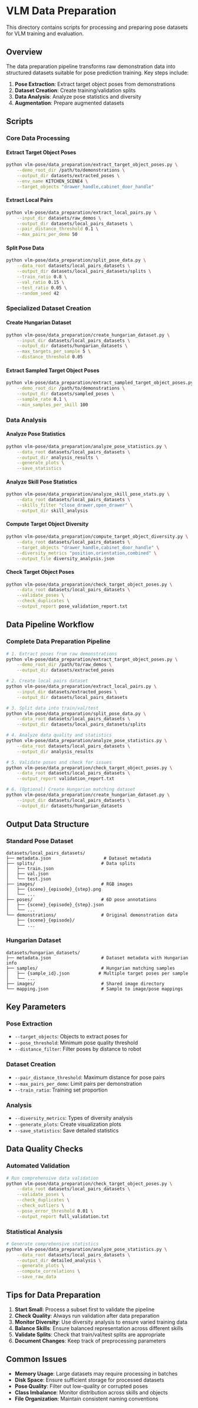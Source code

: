 # VLM Data Preparation

This directory contains scripts for processing and preparing pose datasets for VLM training and evaluation.

## Overview

The data preparation pipeline transforms raw demonstration data into structured datasets suitable for pose prediction training. Key steps include:

1. **Pose Extraction**: Extract target object poses from demonstrations
2. **Dataset Creation**: Create training/validation splits
3. **Data Analysis**: Analyze pose statistics and diversity
4. **Augmentation**: Prepare augmented datasets

## Scripts

### Core Data Processing

#### Extract Target Object Poses
```bash
python vlm-pose/data_preparation/extract_target_object_poses.py \
    --demo_root_dir /path/to/demonstrations \
    --output_dir datasets/extracted_poses \
    --env_name KITCHEN_SCENE4 \
    --target_objects "drawer_handle,cabinet_door_handle"
```

#### Extract Local Pairs
```bash
python vlm-pose/data_preparation/extract_local_pairs.py \
    --input_dir datasets/raw_demos \
    --output_dir datasets/local_pairs_datasets \
    --pair_distance_threshold 0.1 \
    --max_pairs_per_demo 50
```

#### Split Pose Data
```bash
python vlm-pose/data_preparation/split_pose_data.py \
    --data_root datasets/local_pairs_datasets \
    --output_dir datasets/local_pairs_datasets/splits \
    --train_ratio 0.8 \
    --val_ratio 0.15 \
    --test_ratio 0.05 \
    --random_seed 42
```

### Specialized Dataset Creation

#### Create Hungarian Dataset
```bash
python vlm-pose/data_preparation/create_hungarian_dataset.py \
    --input_dir datasets/local_pairs_datasets \
    --output_dir datasets/hungarian_datasets \
    --max_targets_per_sample 5 \
    --distance_threshold 0.05
```

#### Extract Sampled Target Object Poses
```bash
python vlm-pose/data_preparation/extract_sampled_target_object_poses.py \
    --demo_root_dir /path/to/demonstrations \
    --output_dir datasets/sampled_poses \
    --sample_rate 0.1 \
    --min_samples_per_skill 100
```

### Data Analysis

#### Analyze Pose Statistics
```bash
python vlm-pose/data_preparation/analyze_pose_statistics.py \
    --data_root datasets/local_pairs_datasets \
    --output_dir analysis_results \
    --generate_plots \
    --save_statistics
```

#### Analyze Skill Pose Statistics
```bash
python vlm-pose/data_preparation/analyze_skill_pose_stats.py \
    --data_root datasets/local_pairs_datasets \
    --skills_filter "close_drawer,open_drawer" \
    --output_dir skill_analysis
```

#### Compute Target Object Diversity
```bash
python vlm-pose/data_preparation/compute_target_object_diversity.py \
    --data_root datasets/local_pairs_datasets \
    --target_objects "drawer_handle,cabinet_door_handle" \
    --diversity_metrics "position,orientation,combined" \
    --output_file diversity_analysis.json
```

#### Check Target Object Poses
```bash
python vlm-pose/data_preparation/check_target_object_poses.py \
    --data_root datasets/local_pairs_datasets \
    --validate_poses \
    --check_duplicates \
    --output_report pose_validation_report.txt
```

## Data Pipeline Workflow

### Complete Data Preparation Pipeline
```bash
# 1. Extract poses from raw demonstrations
python vlm-pose/data_preparation/extract_target_object_poses.py \
    --demo_root_dir /path/to/raw_demos \
    --output_dir datasets/extracted_poses

# 2. Create local pairs dataset
python vlm-pose/data_preparation/extract_local_pairs.py \
    --input_dir datasets/extracted_poses \
    --output_dir datasets/local_pairs_datasets

# 3. Split data into train/val/test
python vlm-pose/data_preparation/split_pose_data.py \
    --data_root datasets/local_pairs_datasets \
    --output_dir datasets/local_pairs_datasets/splits

# 4. Analyze data quality and statistics
python vlm-pose/data_preparation/analyze_pose_statistics.py \
    --data_root datasets/local_pairs_datasets \
    --output_dir analysis_results

# 5. Validate poses and check for issues
python vlm-pose/data_preparation/check_target_object_poses.py \
    --data_root datasets/local_pairs_datasets \
    --output_report validation_report.txt

# 6. (Optional) Create Hungarian matching dataset
python vlm-pose/data_preparation/create_hungarian_dataset.py \
    --input_dir datasets/local_pairs_datasets \
    --output_dir datasets/hungarian_datasets
```

## Output Data Structure

### Standard Pose Dataset
```
datasets/local_pairs_datasets/
├── metadata.json                    # Dataset metadata
├── splits/                         # Data splits
│   ├── train.json
│   ├── val.json
│   └── test.json
├── images/                         # RGB images
│   ├── {scene}_{episode}_{step}.png
│   └── ...
├── poses/                          # 6D pose annotations
│   ├── {scene}_{episode}_{step}.json
│   └── ...
└── demonstrations/                 # Original demonstration data
    ├── {scene}_{episode}/
    └── ...
```

### Hungarian Dataset
```
datasets/hungarian_datasets/
├── metadata.json                   # Dataset metadata with Hungarian info
├── samples/                        # Hungarian matching samples
│   ├── {sample_id}.json           # Multiple target poses per sample
│   └── ...
├── images/                         # Shared image directory
└── mapping.json                    # Sample to image/pose mappings
```

## Key Parameters

### Pose Extraction
- `--target_objects`: Objects to extract poses for
- `--pose_threshold`: Minimum pose quality threshold
- `--distance_filter`: Filter poses by distance to robot

### Dataset Creation
- `--pair_distance_threshold`: Maximum distance for pose pairs
- `--max_pairs_per_demo`: Limit pairs per demonstration
- `--train_ratio`: Training set proportion

### Analysis
- `--diversity_metrics`: Types of diversity analysis
- `--generate_plots`: Create visualization plots
- `--save_statistics`: Save detailed statistics

## Data Quality Checks

### Automated Validation
```bash
# Run comprehensive data validation
python vlm-pose/data_preparation/check_target_object_poses.py \
    --data_root datasets/local_pairs_datasets \
    --validate_poses \
    --check_duplicates \
    --check_outliers \
    --pose_error_threshold 0.01 \
    --output_report full_validation.txt
```

### Statistical Analysis
```bash
# Generate comprehensive statistics
python vlm-pose/data_preparation/analyze_pose_statistics.py \
    --data_root datasets/local_pairs_datasets \
    --output_dir detailed_analysis \
    --generate_plots \
    --compute_correlations \
    --save_raw_data
```

## Tips for Data Preparation

1. **Start Small**: Process a subset first to validate the pipeline
2. **Check Quality**: Always run validation after data preparation
3. **Monitor Diversity**: Use diversity analysis to ensure varied training data
4. **Balance Skills**: Ensure balanced representation across different skills
5. **Validate Splits**: Check that train/val/test splits are appropriate
6. **Document Changes**: Keep track of preprocessing parameters

## Common Issues

- **Memory Usage**: Large datasets may require processing in batches
- **Disk Space**: Ensure sufficient storage for processed datasets
- **Pose Quality**: Filter out low-quality or corrupted poses
- **Class Imbalance**: Monitor distribution across skills and objects
- **File Organization**: Maintain consistent naming conventions